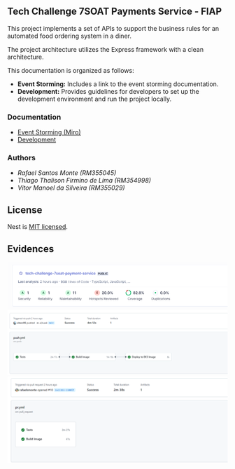 ## Tech Challenge 7SOAT Payments Service - FIAP

This project implements a set of APIs to support the business rules for an automated food ordering system in a diner.

The project architecture utilizes the Express framework with a clean architecture.

This documentation is organized as follows:

- **Event Storming:** Includes a link to the event storming documentation.
- **Development:** Provides guidelines for developers to set up the development environment and run the project locally.

### Documentation

- [Event Storming (Miro)](https://miro.com/app/board/uXjVKUxNpFs=/?share_link_id=512382361305)
- [Development](docs/development.md)

### Authors

- _Rafael Santos Monte (RM355045)_
- _Thiago Thalison Firmino de Lima (RM354998)_
- _Vitor Manoel da Silveira (RM355029)_

## License

Nest is [MIT licensed](LICENSE).

## Evidences

![Coverage](docs/evidences/payment-coverage.png)
![Sucessful pipeline on push](docs/evidences/payment-pipeline.png)
![Sucessful pipeline on pr](docs/evidences/payment-pipeline-pr.png)
